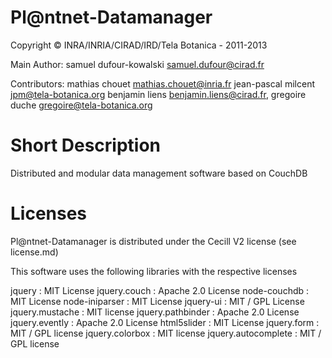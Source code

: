 Pl@ntnet-Datamanager
====================

Copyright  ©  INRA/INRIA/CIRAD/IRD/Tela Botanica - 2011-2013

Main Author: 
     samuel dufour-kowalski <samuel.dufour@cirad.fr>

Contributors: 
     mathias chouet <mathias.chouet@inria.fr>
     jean-pascal milcent <jpm@tela-botanica.org>
     benjamin liens <benjamin.liens@cirad.fr>, 
     gregoire duche <gregoire@tela-botanica.org>
     


Short Description
=================

Distributed and modular data management software based on CouchDB

Licenses
========

Pl@ntnet-Datamanager is distributed under the Cecill V2 license (see license.md)

This software uses the following libraries with the respective licenses

jquery : MIT License
jquery.couch : Apache 2.0 License
node-couchdb : MIT License
node-iniparser : MIT License
jquery-ui : MIT / GPL License
jquery.mustache : MIT license
jquery.pathbinder : Apache 2.0 License
jquery.evently : Apache 2.0 License
html5slider : MIT License
jquery.form : MIT / GPL license
jquery.colorbox : MIT license
jquery.autocomplete : MIT / GPL license
